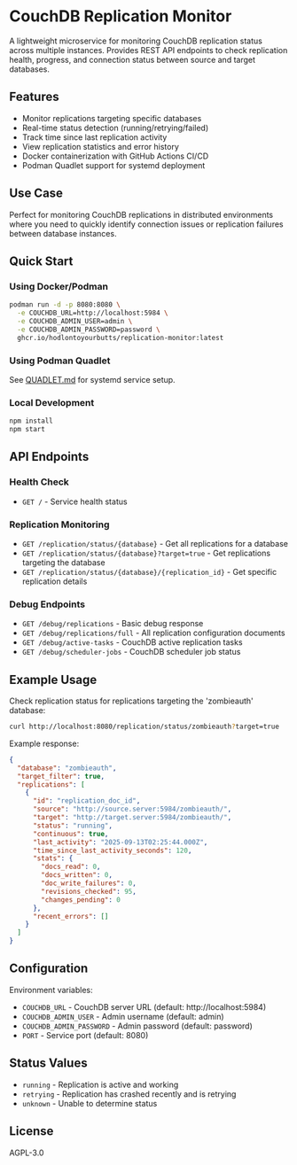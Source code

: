 # CouchDB Replication Monitor

A lightweight microservice for monitoring CouchDB replication status across multiple instances. Provides REST API endpoints to check replication health, progress, and connection status between source and target databases.

## Features

- Monitor replications targeting specific databases
- Real-time status detection (running/retrying/failed)
- Track time since last replication activity
- View replication statistics and error history
- Docker containerization with GitHub Actions CI/CD
- Podman Quadlet support for systemd deployment

## Use Case

Perfect for monitoring CouchDB replications in distributed environments where you need to quickly identify connection issues or replication failures between database instances.

## Quick Start

### Using Docker/Podman

```bash
podman run -d -p 8080:8080 \
  -e COUCHDB_URL=http://localhost:5984 \
  -e COUCHDB_ADMIN_USER=admin \
  -e COUCHDB_ADMIN_PASSWORD=password \
  ghcr.io/hodlontoyourbutts/replication-monitor:latest
```

### Using Podman Quadlet

See [QUADLET.md](QUADLET.md) for systemd service setup.

### Local Development

```bash
npm install
npm start
```

## API Endpoints

### Health Check
- `GET /` - Service health status

### Replication Monitoring
- `GET /replication/status/{database}` - Get all replications for a database
- `GET /replication/status/{database}?target=true` - Get replications targeting the database
- `GET /replication/status/{database}/{replication_id}` - Get specific replication details

### Debug Endpoints
- `GET /debug/replications` - Basic debug response
- `GET /debug/replications/full` - All replication configuration documents
- `GET /debug/active-tasks` - CouchDB active replication tasks
- `GET /debug/scheduler-jobs` - CouchDB scheduler job status

## Example Usage

Check replication status for replications targeting the 'zombieauth' database:

```bash
curl http://localhost:8080/replication/status/zombieauth?target=true
```

Example response:
```json
{
  "database": "zombieauth",
  "target_filter": true,
  "replications": [
    {
      "id": "replication_doc_id",
      "source": "http://source.server:5984/zombieauth/",
      "target": "http://target.server:5984/zombieauth/",
      "status": "running",
      "continuous": true,
      "last_activity": "2025-09-13T02:25:44.000Z",
      "time_since_last_activity_seconds": 120,
      "stats": {
        "docs_read": 0,
        "docs_written": 0,
        "doc_write_failures": 0,
        "revisions_checked": 95,
        "changes_pending": 0
      },
      "recent_errors": []
    }
  ]
}
```

## Configuration

Environment variables:
- `COUCHDB_URL` - CouchDB server URL (default: http://localhost:5984)
- `COUCHDB_ADMIN_USER` - Admin username (default: admin)
- `COUCHDB_ADMIN_PASSWORD` - Admin password (default: password)
- `PORT` - Service port (default: 8080)

## Status Values

- `running` - Replication is active and working
- `retrying` - Replication has crashed recently and is retrying
- `unknown` - Unable to determine status

## License

AGPL-3.0